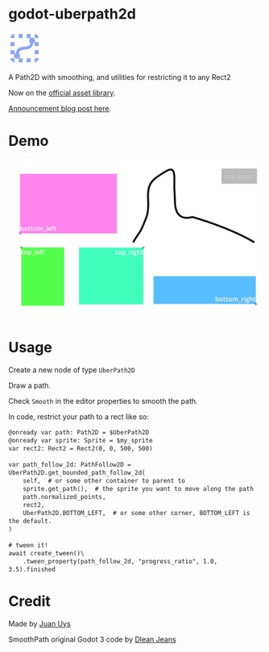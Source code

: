 # godot-uberpath2d

![icon](icon.png)

A Path2D with smoothing, and utilities for restricting it to any Rect2


Now on the [official asset library](https://godotengine.org/asset-library/asset/2322).

[Announcement blog post here](https://juanuys.com/blog/2023/11/06/uberpath2d-for-godot.html).

# Demo

![Demo](demo.gif)

# Usage

Create a new node of type `UberPath2D`

Draw a path.

Check `Smooth` in the editor properties to smooth the path.

In code, restrict your path to a rect like so:

```gdscript
@onready var path: Path2D = $UberPath2D
@onready var sprite: Sprite = $my_sprite
var rect2: Rect2 = Rect2(0, 0, 500, 500)

var path_follow_2d: PathFollow2D = UberPath2D.get_bounded_path_follow_2d(
    self,  # or some other container to parent to
    sprite.get_path(),  # the sprite you want to move along the path
    path.normalized_points,
    rect2,
    UberPath2D.BOTTOM_LEFT,  # or some other corner, BOTTOM_LEFT is the default.
)

# tween it!
await create_tween()\
    .tween_property(path_follow_2d, "progress_ratio", 1.0, 3.5).finished
```

# Credit

Made by [Juan Uys](https://juanuys.com)

SmoothPath original Godot 3 code by [Dlean Jeans](https://ask.godotengine.org/32506/how-to-draw-a-curve-in-2d?show=57123#a57123)
